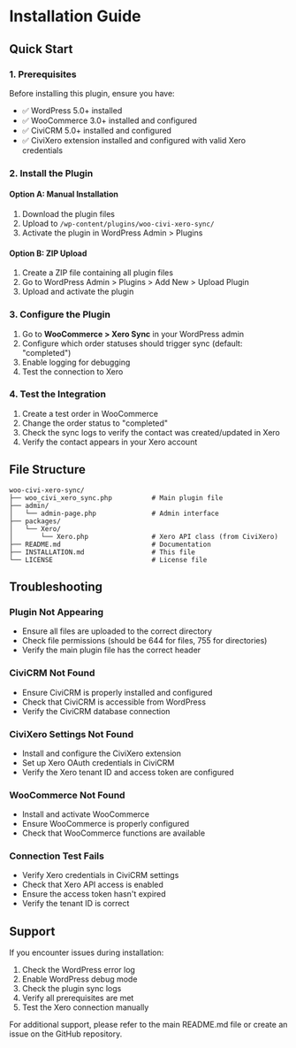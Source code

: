 # Installation Guide

## Quick Start

### 1. Prerequisites

Before installing this plugin, ensure you have:

- ✅ WordPress 5.0+ installed
- ✅ WooCommerce 3.0+ installed and configured
- ✅ CiviCRM 5.0+ installed and configured
- ✅ CiviXero extension installed and configured with valid Xero credentials

### 2. Install the Plugin

#### Option A: Manual Installation
1. Download the plugin files
2. Upload to `/wp-content/plugins/woo-civi-xero-sync/`
3. Activate the plugin in WordPress Admin > Plugins

#### Option B: ZIP Upload
1. Create a ZIP file containing all plugin files
2. Go to WordPress Admin > Plugins > Add New > Upload Plugin
3. Upload and activate the plugin

### 3. Configure the Plugin

1. Go to **WooCommerce > Xero Sync** in your WordPress admin
2. Configure which order statuses should trigger sync (default: "completed")
3. Enable logging for debugging
4. Test the connection to Xero

### 4. Test the Integration

1. Create a test order in WooCommerce
2. Change the order status to "completed"
3. Check the sync logs to verify the contact was created/updated in Xero
4. Verify the contact appears in your Xero account

## File Structure

```
woo-civi-xero-sync/
├── woo_civi_xero_sync.php          # Main plugin file
├── admin/
│   └── admin-page.php              # Admin interface
├── packages/
│   └── Xero/
│       └── Xero.php                # Xero API class (from CiviXero)
├── README.md                       # Documentation
├── INSTALLATION.md                 # This file
└── LICENSE                         # License file
```

## Troubleshooting

### Plugin Not Appearing
- Ensure all files are uploaded to the correct directory
- Check file permissions (should be 644 for files, 755 for directories)
- Verify the main plugin file has the correct header

### CiviCRM Not Found
- Ensure CiviCRM is properly installed and configured
- Check that CiviCRM is accessible from WordPress
- Verify the CiviCRM database connection

### CiviXero Settings Not Found
- Install and configure the CiviXero extension
- Set up Xero OAuth credentials in CiviCRM
- Verify the Xero tenant ID and access token are configured

### WooCommerce Not Found
- Install and activate WooCommerce
- Ensure WooCommerce is properly configured
- Check that WooCommerce functions are available

### Connection Test Fails
- Verify Xero credentials in CiviCRM settings
- Check that Xero API access is enabled
- Ensure the access token hasn't expired
- Verify the tenant ID is correct

## Support

If you encounter issues during installation:

1. Check the WordPress error log
2. Enable WordPress debug mode
3. Check the plugin sync logs
4. Verify all prerequisites are met
5. Test the Xero connection manually

For additional support, please refer to the main README.md file or create an issue on the GitHub repository.
